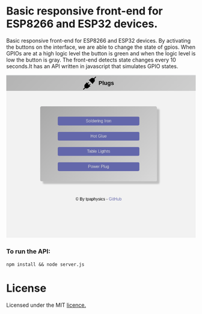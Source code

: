 # Basic responsive front-end for ESP8266 and ESP32 devices.

Basic responsive front-end for ESP8266 and ESP32 devices.
By activating the buttons on the interface, we are able to change the state of gpios. 
When GPIOs are at a high logic level the button is green and when the logic level is low the button is gray.
The front-end detects state changes every 10 seconds.It has an API written in javascript that simulates GPIO states.

<img src="./front-end-ESP/front.png"/>

### To run the API:

```
npm install && node server.js
```

# License

Licensed under the MIT [licence.](https://github.com/tpaphysics/toogleESP32/blob/master/LICENSE)

